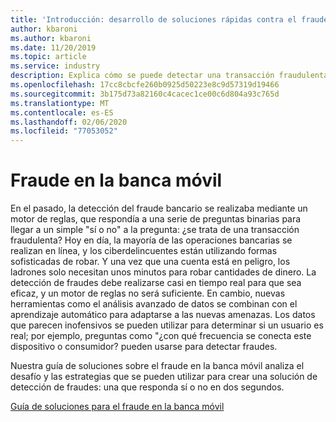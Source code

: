 ```yaml
---
title: 'Introducción: desarrollo de soluciones rápidas contra el fraude en la banca móvil mediante los servicios de Azure'
author: kbaroni
ms.author: kbaroni
ms.date: 11/20/2019
ms.topic: article
ms.service: industry
description: Explica cómo se puede detectar una transacción fraudulenta en 2 segundos.
ms.openlocfilehash: 17cc8cbcfe260b0925d50223e8c9d57319d19466
ms.sourcegitcommit: 3b175d73a82160c4cacec1ce00c6d804a93c765d
ms.translationtype: MT
ms.contentlocale: es-ES
ms.lasthandoff: 02/06/2020
ms.locfileid: "77053052"
---
```

# <a name="mobile-bank-fraud"></a>Fraude en la banca móvil

En el pasado, la detección del fraude bancario se realizaba mediante un motor de reglas, que respondía a una serie de preguntas binarias para llegar a un simple "sí o no" a la pregunta: ¿se trata de una transacción fraudulenta? Hoy en día, la mayoría de las operaciones bancarias se realizan en línea, y los ciberdelincuentes están utilizando formas sofisticadas de robar. Y una vez que una cuenta está en peligro, los ladrones solo necesitan unos minutos para robar cantidades de dinero. La detección de fraudes debe realizarse casi en tiempo real para que sea eficaz, y un motor de reglas no será suficiente. En cambio, nuevas herramientas como el análisis avanzado de datos se combinan con el aprendizaje automático para adaptarse a las nuevas amenazas. Los datos que parecen inofensivos se pueden utilizar para determinar si un usuario es real; por ejemplo, preguntas como "¿con qué frecuencia se conecta este dispositivo o consumidor? pueden usarse para detectar fraudes.

Nuestra guía de soluciones sobre el fraude en la banca móvil analiza el desafío y las estrategias que se pueden utilizar para crear una solución de detección de fraudes: una que responda sí o no en dos segundos.

[Guía de soluciones para el fraude en la banca móvil](https://download.microsoft.com/download/0/1/5/0150425C-14C7-41F4-97EA-3DE57B678C51/IndSG_FraudDetection.pdf)
